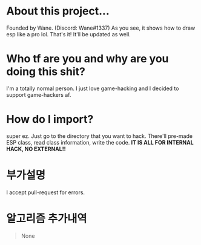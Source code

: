 # About this project...
Founded by Wane. (Discord: Wane#1337)
As you see, it shows how to draw esp like a pro lol.
That's it! It'll be updated as well.

# Who tf are you and why are you doing this shit?
I'm a totally normal person. I just love game-hacking
and I decided to support game-hackers af.

# How do I import?
super ez. Just go to the directory that you want to hack.
There'll pre-made ESP class, read class information, write the code.
**IT IS ALL FOR INTERNAL HACK, NO EXTERNAL!!**

# 부가설명
I accept pull-request for errors.

# 알고리즘 추가내역
> None
